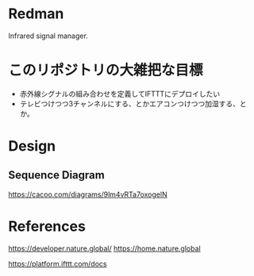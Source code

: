 # Redman
Infrared signal manager.

# このリポジトリの大雑把な目標
 * 赤外線シグナルの組み合わせを定義してIFTTTにデプロイしたい
 * テレビつけつつ3チャンネルにする、とかエアコンつけつつ加湿する、とか。

# Design
## Sequence Diagram
https://cacoo.com/diagrams/9lm4vRTa7oxogelN

# References
https://developer.nature.global/
https://home.nature.global

https://platform.ifttt.com/docs
